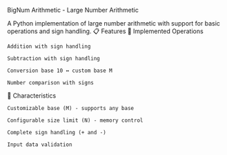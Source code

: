 BigNum Arithmetic - Large Number Arithmetic

A Python implementation of large number arithmetic with support for basic operations and sign handling.
📋 Features
🔢 Implemented Operations

    Addition with sign handling

    Subtraction with sign handling

    Conversion base 10 ↔ custom base M

    Number comparison with signs

🎯 Characteristics

    Customizable base (M) - supports any base

    Configurable size limit (N) - memory control

    Complete sign handling (+ and -)

    Input data validation
